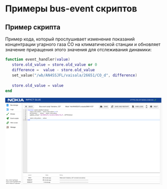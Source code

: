 # Примеры bus-event скриптов

## Пример скрипта

Пример кода, который прослушивает изменение показаний концентрации угарного газа CO на климатической станции и обновляет значение приращения этого значения для отслеживания динамики:  

```lua
function event_handler(value)
   store.old_value = store.old_value or 0
   difference =  value - store.old_value
   set_value("/wb/AN4SSJFL/vaisala/26651/CO_d", difference)

   store.old_value = value
end
```

![Bus-event script](images/busEventScript.png "Bus-event script")
